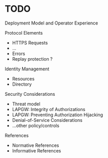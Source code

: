 # TODO

Deployment Model and Operator Experience


Protocol Elements

 * HTTPS Requests
 * ...
 * Errors
 * Replay protection ?


Identity Management

 * Resources
 * Directory


Security Considerations

 * Threat model
 * LAPGW: Integrity of Authorizations
 * LAPGW: Preventing Authorization Hijacking
 * Denial-of-Service Considerations
 * ...other policy/controls


References

 * Normative References
 * Informative References
